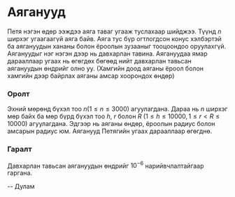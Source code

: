 Аяганууд
========
Петя нэгэн өдөр ээждээ аяга таваг угааж туслахаар шийджээ. Түүнд $n$ ширхэг  угаагаагүй аяга байв. Аяга тус бүр огтлогдсон конус хэлбэртэй ба аягануудын хананы болон ёроолын зузааныг тооцоондоо оруулахгүй. Аягануудыг нэг нэгэн дээр нь давхарлан тавина. Аягануудаа ямар дарааллаар угаах нь өгөгдөх бөгөөд нийт давхарлан тавьсан аягануудын өндрийг олно уу. (Хамгийн доод аяганы ёроол болон хамгийн дээр байрлах аяганы амсар хоорондох өндөр)


### Оролт
Эхний мөрөнд бүхэл  тоо $n (1 ≤ n ≤ 3000)$ агуулагдана. Дараа нь $n$ ширхэг мөр байх ба мөр бүрд бүхэл тоо $h$, $r$ болон $R$ $(1 ≤ h ≤ 10000, 1 ≤ r < R ≤ 10000)$ агуулагдана. Эдгээр нь аяганы өндөр, ёроолын радиус болон амсарын радиус юм. Аяганууд Петягийн угаах дарааллаар өгөгднө.


### Гаралт
Давхарлан тавьсан аягануудын өндрийг $10^{-6}$ нарийвчлалтайгаар гаргана.

-- Дулам
